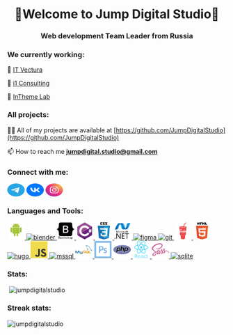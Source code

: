 <h1 align="center">📀Welcome to Jump Digital Studio📀</h1>
<h3 align="center">Web development Team Leader from Russia</h3>

<h3 align="left">We currently working:</h3>

<p align="left">
  
  🥇 [IT Vectura](http://itvectura.com/)
  
  🥈 [i1 Consulting](http://i1.consulting/)
  
  🥉 [InTheme Lab](https://inthemelab.com/)
</p>

<h3 align="left">All projects:</h3>

👨‍💻 All of my projects are available at [https://github.com/JumpDigitalStudio](https://github.com/JumpDigitalStudio)

📫 How to reach me **jumpdigital.studio@gmail.com**

<h3 align="left">Connect with me:</h3>
<p align="left">
<a href="https://t.me/jumpdigital" target="blank"><img align="center" src="https://github.com/JumpDigitalStudio/JumpDigitalStudio/blob/master/social-icons/telegramm.svg" alt="jumpdigital" height="30" width="40" /></a>
<a href="https://vk.com/thereallbigsmoke" target="blank"><img align="center" src="https://github.com/JumpDigitalStudio/JumpDigitalStudio/blob/master/social-icons/vk.svg" alt="thereallbigsmoke" height="30" width="40" /></a>
<a href="https://www.instagram.com/thereallbigsmoke" target="blank"><img align="center" src="https://github.com/JumpDigitalStudio/JumpDigitalStudio/blob/master/social-icons/instagramm.svg" alt="thereallbigsmoke" height="30" width="40" /></a>
</p>

<h3 align="left">Languages and Tools:</h3>
<p align="left"> 
<a href="https://developer.android.com" target="_blank" rel="noreferrer">
  <img src="https://raw.githubusercontent.com/devicons/devicon/master/icons/android/android-original-wordmark.svg" alt="android" width="40" height="40"/>
</a> 
<a href="https://www.blender.org/" target="_blank" rel="noreferrer"> 
  <img src="https://download.blender.org/branding/community/blender_community_badge_white.svg" alt="blender" width="40" height="40"/> 
</a> 
<a href="https://getbootstrap.com" target="_blank" rel="noreferrer"> 
  <img src="https://raw.githubusercontent.com/devicons/devicon/master/icons/bootstrap/bootstrap-plain-wordmark.svg" alt="bootstrap" width="40" height="40"/> 
</a> 
<a href="https://www.w3schools.com/cs/" target="_blank" rel="noreferrer"> 
  <img src="https://raw.githubusercontent.com/devicons/devicon/master/icons/csharp/csharp-original.svg" alt="csharp" width="40" height="40"/> 
</a> 
<a href="https://www.w3schools.com/css/" target="_blank" rel="noreferrer"> 
  <img src="https://raw.githubusercontent.com/devicons/devicon/master/icons/css3/css3-original-wordmark.svg" alt="css3" width="40" height="40"/> 
</a> 
<a href="https://dotnet.microsoft.com/" target="_blank" rel="noreferrer"> 
  <img src="https://raw.githubusercontent.com/devicons/devicon/master/icons/dot-net/dot-net-original-wordmark.svg" alt="dotnet" width="40" height="40"/> 
</a> 
<a href="https://www.figma.com/" target="_blank" rel="noreferrer"> 
  <img src="https://www.vectorlogo.zone/logos/figma/figma-icon.svg" alt="figma" width="40" height="40"/> 
</a> 
<a href="https://git-scm.com/" target="_blank" rel="noreferrer"> 
  <img src="https://www.vectorlogo.zone/logos/git-scm/git-scm-icon.svg" alt="git" width="40" height="40"/> 
</a> 
<a href="https://gulpjs.com" target="_blank" rel="noreferrer"> 
  <img src="https://raw.githubusercontent.com/devicons/devicon/master/icons/gulp/gulp-plain.svg" alt="gulp" width="40" height="40"/> 
</a> 
<a href="https://www.w3.org/html/" target="_blank" rel="noreferrer"> 
  <img src="https://raw.githubusercontent.com/devicons/devicon/master/icons/html5/html5-original-wordmark.svg" alt="html5" width="40" height="40"/> 
</a> 
<a href="https://gohugo.io/" target="_blank" rel="noreferrer"> 
  <img src="https://api.iconify.design/logos-hugo.svg" alt="hugo" width="40" height="40"/> 
</a> 
<a href="https://developer.mozilla.org/en-US/docs/Web/JavaScript" target="_blank" rel="noreferrer"> 
  <img src="https://raw.githubusercontent.com/devicons/devicon/master/icons/javascript/javascript-original.svg" alt="javascript" width="40" height="40"/> 
</a> 
<a href="https://www.microsoft.com/en-us/sql-server" target="_blank" rel="noreferrer"> 
  <img src="https://www.svgrepo.com/show/303229/microsoft-sql-server-logo.svg" alt="mssql" width="40" height="40"/> 
</a> 
<a href="https://www.mysql.com/" target="_blank" rel="noreferrer"> 
  <img src="https://raw.githubusercontent.com/devicons/devicon/master/icons/mysql/mysql-original-wordmark.svg" alt="mysql" width="40" height="40"/> 
</a> 
<a href="https://www.photoshop.com/en" target="_blank" rel="noreferrer"> 
  <img src="https://raw.githubusercontent.com/devicons/devicon/master/icons/photoshop/photoshop-line.svg" alt="photoshop" width="40" height="40"/> 
</a> 
<a href="https://www.php.net" target="_blank" rel="noreferrer"> 
  <img src="https://raw.githubusercontent.com/devicons/devicon/master/icons/php/php-original.svg" alt="php" width="40" height="40"/> 
</a> 
<a href="https://reactjs.org/" target="_blank" rel="noreferrer"> 
  <img src="https://raw.githubusercontent.com/devicons/devicon/master/icons/react/react-original-wordmark.svg" alt="react" width="40" height="40"/> 
</a> 
<a href="https://sass-lang.com" target="_blank" rel="noreferrer"> 
  <img src="https://raw.githubusercontent.com/devicons/devicon/master/icons/sass/sass-original.svg" alt="sass" width="40" height="40"/> </a> <a href="https://www.sqlite.org/" target="_blank" rel="noreferrer"> <img src="https://www.vectorlogo.zone/logos/sqlite/sqlite-icon.svg" alt="sqlite" width="40" height="40"/> 
</a> 
</p>

<h3 align="left">Stats:</h3>
<p>&nbsp;<img align="center" src="https://github-readme-stats.vercel.app/api?username=jumpdigitalstudio&show_icons=true&locale=en" alt="jumpdigitalstudio" /></p>

<h3 align="left">Streak stats:</h3>
<p><img align="center" src="https://github-readme-streak-stats.herokuapp.com/?user=jumpdigitalstudio&" alt="jumpdigitalstudio" /></p>

